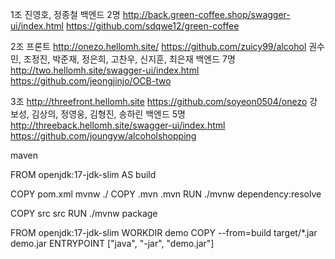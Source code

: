 1조 
진영호, 정종철
백엔드 2명
http://back.green-coffee.shop/swagger-ui/index.html
https://github.com/sdqwe12/green-coffee


2조
프론트
http://onezo.hellomh.site/
https://github.com/zuicy99/alcohol
권수민, 조정진, 박준재, 정은희, 고찬우, 신지훈, 최은재
백엔드 7명
http://two.hellomh.site/swagger-ui/index.html
https://github.com/jeongjinjo/OCB-two


3조 
http://threefront.hellomh.site
https://github.com/soyeon0504/onezo
강보성, 김상의, 정영웅, 김형진, 송하린
백엔드 5명
http://threeback.hellomh.site/swagger-ui/index.html
https://github.com/joungyw/alcoholshopping


maven 

FROM openjdk:17-jdk-slim AS build

COPY pom.xml mvnw ./
COPY .mvn .mvn
RUN ./mvnw dependency:resolve

COPY src src
RUN ./mvnw package

FROM openjdk:17-jdk-slim
WORKDIR demo
COPY --from=build target/*.jar demo.jar
ENTRYPOINT ["java", "-jar", "demo.jar"]
